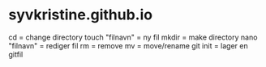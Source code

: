 # syvkristine.github.io


cd = change directory
touch "filnavn" = ny fil 
mkdir = make directory
nano "filnavn" = rediger fil 
rm = remove
mv = move/rename
git init = lager en gitfil
